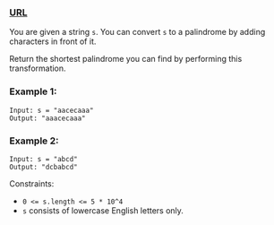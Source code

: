 ### [URL](https://leetcode.com/problems/shortest-palindrome/description/)

You are given a string `s`. You can convert `s` to a
palindrome
by adding characters in front of it.

Return the shortest palindrome you can find by performing this transformation.

### Example 1:

    Input: s = "aacecaaa"
    Output: "aaacecaaa"

### Example 2:

    Input: s = "abcd"
    Output: "dcbabcd"

Constraints:

- `0 <= s.length <= 5 * 10^4`
- `s` consists of lowercase English letters only.

